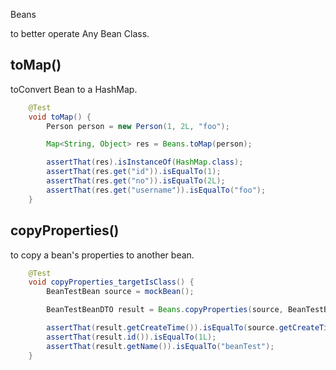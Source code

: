 Beans

to better operate Any Bean Class.


## toMap()
toConvert Bean to a HashMap.

```java
    @Test
    void toMap() {
        Person person = new Person(1, 2L, "foo");

        Map<String, Object> res = Beans.toMap(person);

        assertThat(res).isInstanceOf(HashMap.class);
        assertThat(res.get("id")).isEqualTo(1);
        assertThat(res.get("no")).isEqualTo(2L);
        assertThat(res.get("username")).isEqualTo("foo");
    }
```

## copyProperties()

to copy a bean's properties to another bean.

```java
    @Test
    void copyProperties_targetIsClass() {
        BeanTestBean source = mockBean();

        BeanTestBeanDTO result = Beans.copyProperties(source, BeanTestBeanDTO.class);

        assertThat(result.getCreateTime()).isEqualTo(source.getCreateTime());
        assertThat(result.id()).isEqualTo(1L);
        assertThat(result.getName()).isEqualTo("beanTest");
    }
```
